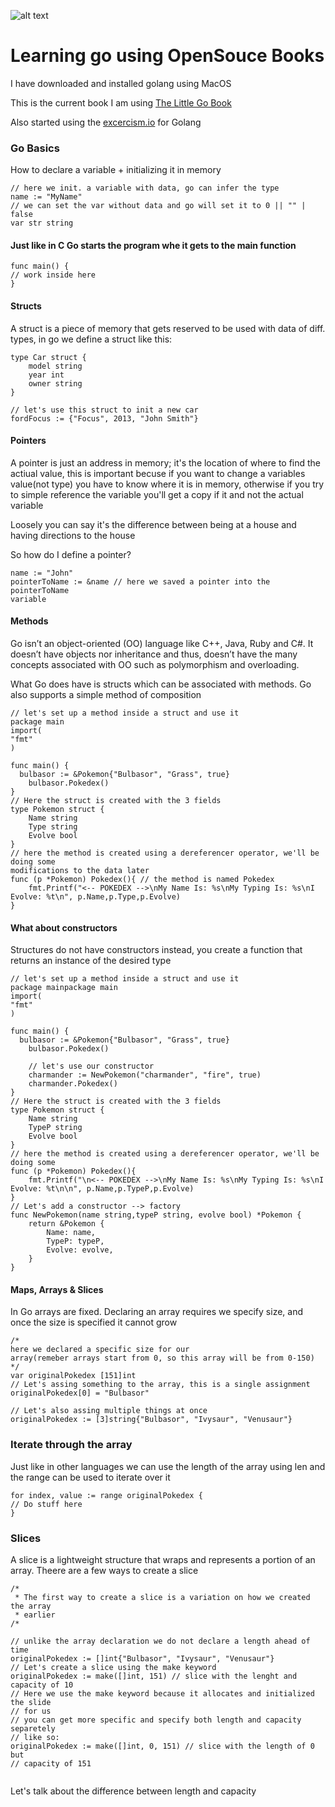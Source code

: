 ![alt text](https://golang.org/doc/gopher/talks.png)
# Learning go using OpenSouce Books
I have downloaded and installed golang using MacOS 

This is the current book I am using [The Little Go
Book](https://www.openmymind.net/The-Little-Go-Book/)

Also started using the [excercism.io](https://exercism.io/tracks/go) for Golang


### Go Basics
How to declare a variable + initializing it in memory

```golang
// here we init. a variable with data, go can infer the type
name := "MyName"
// we can set the var without data and go will set it to 0 || "" | false
var str string
```

#### Just like in C Go starts the program whe it gets to the main function
```golang
func main() {
// work inside here
}
```

#### Structs
A struct is a piece of memory that gets reserved to be used with data of
diff. types, in go we define a struct like this:
```golang
type Car struct {
	model string
	year int
	owner string
}

// let's use this struct to init a new car
fordFocus := {"Focus", 2013, "John Smith"}
```
#### Pointers
A pointer is just an address in memory; it's the location of where to find the
actiual value, this is important becuse if you want to change a variables
value(not type) you have to know where it is in memory, otherwise if you try to
simple reference the variable you'll get a copy if it and not the actual
variable

Loosely you can say it's the difference between being at a house and having
directions to the house

So how do I define a pointer?
```golang
name := "John"
pointerToName := &name // here we saved a pointer into the pointerToName
variable
```

#### Methods
Go isn’t an object-oriented (OO) language like C++, Java, Ruby and C#. It doesn’t have objects nor inheritance and
thus, doesn’t have the many concepts associated with OO such as polymorphism and overloading.

What Go does have is structs which can be associated with methods. Go also
supports a simple method of composition
```golang
// let's set up a method inside a struct and use it
package main
import(
"fmt"
)

func main() {
  bulbasor := &Pokemon{"Bulbasor", "Grass", true}
	bulbasor.Pokedex()
}
// Here the struct is created with the 3 fields
type Pokemon struct {
	Name string
	Type string
	Evolve bool
}
// here the method is created using a dereferencer operator, we'll be doing some
modifications to the data later
func (p *Pokemon) Pokedex(){ // the method is named Pokedex
	fmt.Printf("<-- POKEDEX -->\nMy Name Is: %s\nMy Typing Is: %s\nI Evolve: %t\n", p.Name,p.Type,p.Evolve)
}
``` 

#### What about constructors
Structures do not have constructors instead, you create a function that returns
an instance of the desired type

```golang
// let's set up a method inside a struct and use it
package mainpackage main
import(
"fmt"
)

func main() {
  bulbasor := &Pokemon{"Bulbasor", "Grass", true}
	bulbasor.Pokedex()

	// let's use our constructor
	charmander := NewPokemon("charmander", "fire", true)
	charmander.Pokedex()
}
// Here the struct is created with the 3 fields
type Pokemon struct {
	Name string
	TypeP string
	Evolve bool
}
// here the method is created using a dereferencer operator, we'll be doing some
func (p *Pokemon) Pokedex(){ 
	fmt.Printf("\n<-- POKEDEX -->\nMy Name Is: %s\nMy Typing Is: %s\nI Evolve: %t\n\n", p.Name,p.TypeP,p.Evolve)
}
// Let's add a constructor --> factory
func NewPokemon(name string,typeP string, evolve bool) *Pokemon {
	return &Pokemon {
		Name: name,
		TypeP: typeP,
		Evolve: evolve,
	}
}
``` 

#### Maps, Arrays & Slices
In Go arrays are fixed. Declaring an array requires we specify size, and once
the size is specified it cannot grow

```golang
/*
here we declared a specific size for our
array(remeber arrays start from 0, so this array will be from 0-150)
*/
var originalPokedex [151]int
// Let's assing something to the array, this is a single assignment
originalPokedex[0] = "Bulbasor"

// Let's also assing multiple things at once
originalPokedex := [3]string{"Bulbasor", "Ivysaur", "Venusaur"}
```
### Iterate through the array
Just like in other languages we can use the length of the array using len and
the range can be used to iterate over it
```golang
for index, value := range originalPokedex {
// Do stuff here
}
```
### Slices
A slice is a lightweight structure that wraps and represents a portion of an
array. Theere are a few ways to create a slice
```golang
/*
 * The first way to create a slice is a variation on how we created the array
 * earlier
/*

// unlike the array declaration we do not declare a length ahead of time
originalPokedex := []int{"Bulbasor", "Ivysaur", "Venusaur"}
// Let's create a slice using the make keyword
originalPokedex := make([]int, 151) // slice with the lenght and capacity of 10
// Here we use the make keyword because it allocates and initialized the slide
// for us
// you can get more specific and specify both length and capacity separetely
// like so:
originalPokedex := make([]int, 0, 151) // slice with the length of 0 but
// capacity of 151


```
Let's talk about the difference between length  and capacity

